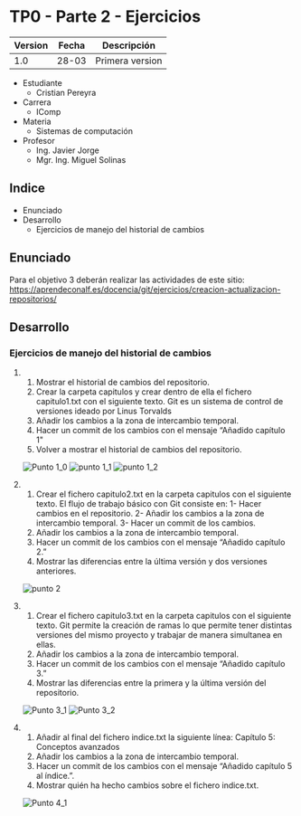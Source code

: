 # TP0 - Parte 2 - Ejercicios 

| Version  | Fecha   | Descripción     |
| -------- | ------- | --------------- |
| 1.0      | 28-03   | Primera version |

- Estudiante
  - Cristian Pereyra
- Carrera
  - IComp
- Materia
  - Sistemas de computación
- Profesor
  - Ing. Javier Jorge
  - Mgr. Ing. Miguel Solinas

## Indice
- Enunciado
- Desarrollo
  - Ejercicios de manejo del historial de cambios

## Enunciado
Para el objetivo 3 deberán realizar las actividades de este sitio: https://aprendeconalf.es/docencia/git/ejercicios/creacion-actualizacion-repositorios/

## Desarrollo

### Ejercicios de manejo del historial de cambios

1. 1. Mostrar el historial de cambios del repositorio.
   2. Crear la carpeta capitulos y crear dentro de ella el fichero capitulo1.txt con el siguiente texto.
        Git es un sistema de control de versiones ideado por Linus Torvalds
   3. Añadir los cambios a la zona de intercambio temporal.
   4. Hacer un commit de los cambios con el mensaje “Añadido capítulo 1"
   5. Volver a mostrar el historial de cambios del repositorio.
 
   ![Punto 1_0](images/1_0.png)
   ![punto 1_1](images/1_1.png)
   ![punto 1_2](images/1_2.png)

2. 1. Crear el fichero capitulo2.txt en la carpeta capitulos con el siguiente texto.
        El flujo de trabajo básico con Git consiste en: 1- Hacer cambios en el repositorio. 2- Añadir los cambios a la zona de intercambio temporal. 3- Hacer un commit de los cambios.
    2. Añadir los cambios a la zona de intercambio temporal.
    3. Hacer un commit de los cambios con el mensaje “Añadido capítulo 2.”
    4. Mostrar las diferencias entre la última versión y dos versiones anteriores.
   
   ![punto 2](images/2_1.png)

3. 1. Crear el fichero capitulo3.txt en la carpeta capitulos con el siguiente texto.
        Git permite la creación de ramas lo que permite tener distintas versiones del mismo proyecto y trabajar de manera simultanea en ellas.
    2. Añadir los cambios a la zona de intercambio temporal.
    3. Hacer un commit de los cambios con el mensaje “Añadido capítulo 3.”
    4. Mostrar las diferencias entre la primera y la última versión del repositorio.
   
   ![Punto 3_1](images/3_1.png)
   ![Punto 3_2](images/3_2.png)

4.  1. Añadir al final del fichero indice.txt la siguiente línea:
        Capítulo 5: Conceptos avanzados
    2. Añadir los cambios a la zona de intercambio temporal.
    3. Hacer un commit de los cambios con el mensaje “Añadido capítulo 5 al índice.”.
    4. Mostrar quién ha hecho cambios sobre el fichero indice.txt.
   
    ![Punto 4_1](images/4_1.png)
